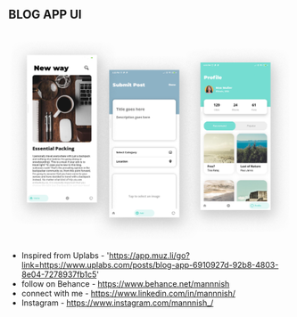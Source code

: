 ## BLOG APP UI

<img src="screenshots/blogapp1.png">


 - Inspired from Uplabs - 'https://app.muz.li/go?link=https://www.uplabs.com/posts/blog-app-6910927d-92b8-4803-8e04-7278937fb1c5'
 - follow on Behance - https://www.behance.net/mannnish
 - connect with me - https://www.linkedin.com/in/mannnish/
 - Instagram - https://www.instagram.com/mannnish_/
